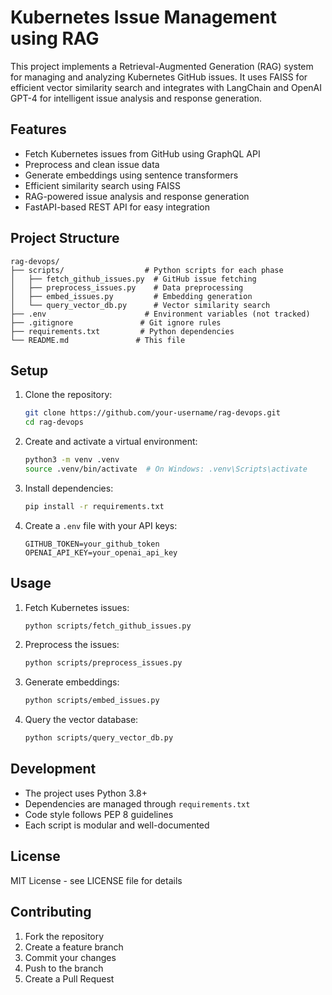 # Kubernetes Issue Management using RAG

This project implements a Retrieval-Augmented Generation (RAG) system for managing and analyzing Kubernetes GitHub issues. It uses FAISS for efficient vector similarity search and integrates with LangChain and OpenAI GPT-4 for intelligent issue analysis and response generation.

## Features

- Fetch Kubernetes issues from GitHub using GraphQL API
- Preprocess and clean issue data
- Generate embeddings using sentence transformers
- Efficient similarity search using FAISS
- RAG-powered issue analysis and response generation
- FastAPI-based REST API for easy integration

## Project Structure

```
rag-devops/
├── scripts/                  # Python scripts for each phase
│   ├── fetch_github_issues.py  # GitHub issue fetching
│   ├── preprocess_issues.py    # Data preprocessing
│   ├── embed_issues.py         # Embedding generation
│   └── query_vector_db.py      # Vector similarity search
├── .env                      # Environment variables (not tracked)
├── .gitignore               # Git ignore rules
├── requirements.txt         # Python dependencies
└── README.md               # This file
```

## Setup

1. Clone the repository:
   ```bash
   git clone https://github.com/your-username/rag-devops.git
   cd rag-devops
   ```

2. Create and activate a virtual environment:
   ```bash
   python3 -m venv .venv
   source .venv/bin/activate  # On Windows: .venv\Scripts\activate
   ```

3. Install dependencies:
   ```bash
   pip install -r requirements.txt
   ```

4. Create a `.env` file with your API keys:
   ```
   GITHUB_TOKEN=your_github_token
   OPENAI_API_KEY=your_openai_api_key
   ```

## Usage

1. Fetch Kubernetes issues:
   ```bash
   python scripts/fetch_github_issues.py
   ```

2. Preprocess the issues:
   ```bash
   python scripts/preprocess_issues.py
   ```

3. Generate embeddings:
   ```bash
   python scripts/embed_issues.py
   ```

4. Query the vector database:
   ```bash
   python scripts/query_vector_db.py
   ```

## Development

- The project uses Python 3.8+
- Dependencies are managed through `requirements.txt`
- Code style follows PEP 8 guidelines
- Each script is modular and well-documented

## License

MIT License - see LICENSE file for details

## Contributing

1. Fork the repository
2. Create a feature branch
3. Commit your changes
4. Push to the branch
5. Create a Pull Request 